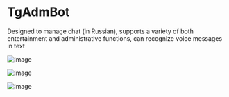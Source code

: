 # TgAdmBot
Designed to manage chat (in Russian), supports a variety of both entertainment and administrative functions, can recognize voice messages in text

![image](https://user-images.githubusercontent.com/77384665/215151047-48ddac64-ff51-4309-83ed-1c2ad9455b6f.png)

![image](https://user-images.githubusercontent.com/77384665/215151166-12f6ad68-06f4-4327-80aa-af5fb5a3bb70.png)

![image](https://user-images.githubusercontent.com/77384665/215151224-88e659f5-c719-4f90-a771-733f2dc4a1db.png)

